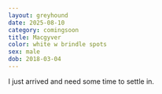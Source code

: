 ```yaml
---
layout: greyhound
date: 2025-08-10
category: comingsoon
title: Macgyver
color: white w brindle spots
sex: male
dob: 2018-03-04
---
```

I just arrived and need some time to settle in.
